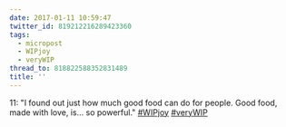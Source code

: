 ```yaml
---
date: 2017-01-11 10:59:47
twitter_id: 819212216289423360
tags:
  - micropost
  - WIPjoy
  - veryWIP
thread_to: 818822588352831489
title: ''
---
```


11: "I found out just how much good food can do for people. Good food, made with love, is… so powerful." [#WIPjoy](https://twitter.com/hashtag/WIPjoy) [#veryWIP](https://twitter.com/hashtag/veryWIP)
